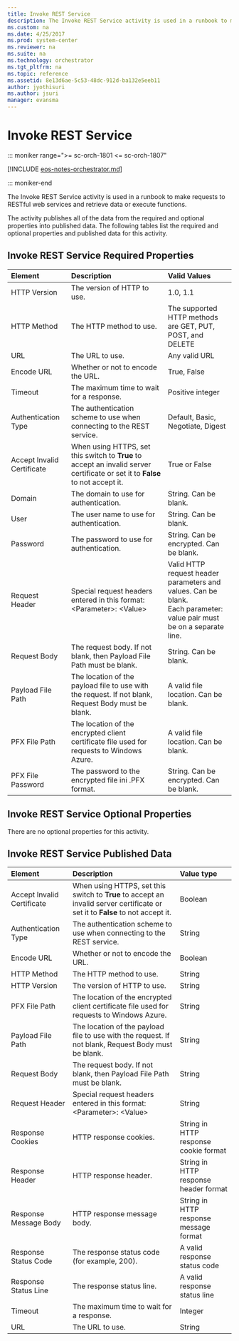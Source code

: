 ```yaml
---
title: Invoke REST Service
description: The Invoke REST Service activity is used in a runbook to make requests to RESTful web services and retrieve data or execute functions.
ms.custom: na
ms.date: 4/25/2017
ms.prod: system-center
ms.reviewer: na
ms.suite: na
ms.technology: orchestrator
ms.tgt_pltfrm: na
ms.topic: reference
ms.assetid: 8e13d6ae-5c53-48dc-912d-ba132e5eeb11
author: jyothisuri
ms.author: jsuri
manager: evansma
---
```


# Invoke REST Service

::: moniker range=">= sc-orch-1801 <= sc-orch-1807"

[!INCLUDE [eos-notes-orchestrator.md](../includes/eos-notes-orchestrator.md)]

::: moniker-end

The Invoke REST Service activity is used in a runbook to make requests to RESTful web services and retrieve data or execute functions.

The activity publishes all of the data from the required and optional properties into published data. The following tables list the required and optional properties and published data for this activity.

## Invoke REST Service Required Properties

| **Element**   | **Description**   | **Valid Values**   |
|:---|:---|:---|
| HTTP Version   | The version of HTTP to use.   | 1.0, 1.1   |
| HTTP Method   | The HTTP method to use.   | The supported HTTP methods are GET, PUT, POST, and DELETE   |
| URL   | The URL to use.   | Any valid URL   |
| Encode URL   | Whether or not to encode the URL.   | True, False   |
| Timeout   | The maximum time to wait for a response.   | Positive integer   |
| Authentication Type   | The authentication scheme to use when connecting to the REST service.   | Default, Basic, Negotiate, Digest   |
| Accept Invalid Certificate | When using HTTPS, set this switch to **True** to accept an invalid server certificate or set it to **False** to not accept it. | True or False   |
| Domain   | The domain to use for authentication.   | String. Can be blank.   |
| User   | The user name to use for authentication.   | String. Can be blank.   |
| Password   | The password to use for authentication.   | String. Can be encrypted. Can be blank.   |
| Request Header   | Special request headers entered in this format:<br>&lt;Parameter&gt;: &lt;Value&gt;   | Valid HTTP request header parameters and values. Can be blank.<br>Each parameter: value pair must be on a separate line. |
| Request Body   | The request body. If not blank, then Payload File Path must be blank.   | String. Can be blank.   |
| Payload File Path   | The location of the payload file to use with the request. If not blank, Request Body must be blank.   | A valid file location. Can be blank.   |
| PFX File Path   | The location of the encrypted client certificate file used for requests to Windows Azure.   | A valid file location. Can be blank.   |
| PFX File Password   | The password to the encrypted file ini .PFX format.   | String. Can be encrypted. Can be blank.   |

## Invoke REST Service Optional Properties

There are no optional properties for this activity.

## Invoke REST Service Published Data

| **Element**   | **Description**   | **Value type**   |
|:---|:---|:---|
| Accept Invalid Certificate | When using HTTPS, set this switch to **True** to accept an invalid server certificate or set it to **False** to not accept it. | Boolean   |
| Authentication Type   | The authentication scheme to use when connecting to the REST service.   | String   |
| Encode URL   | Whether or not to encode the URL.   | Boolean   |
| HTTP Method   | The HTTP method to use.   | String   |
| HTTP Version   | The version of HTTP to use.   | String   |
| PFX File Path   | The location of the encrypted client certificate file used for requests to Windows Azure.   | String   |
| Payload File Path   | The location of the payload file to use with the request. If not blank, Request Body must be blank.   | String   |
| Request Body   | The request body. If not blank, then Payload File Path must be blank.   | String   |
| Request Header   | Special request headers entered in this format:<br>&lt;Parameter&gt;: &lt;Value&gt;   | String   |
| Response Cookies   | HTTP response cookies.   | String in HTTP response cookie format  |
| Response Header   | HTTP response header.   | String in HTTP response header format  |
| Response Message Body   | HTTP response message body.   | String in HTTP response message format |
| Response Status Code   | The response status code (for example, 200).   | A valid response status code   |
| Response Status Line   | The response status line.   | A valid response status line   |
| Timeout   | The maximum time to wait for a response.   | Integer   |
| URL   | The URL to use.   | String   |
